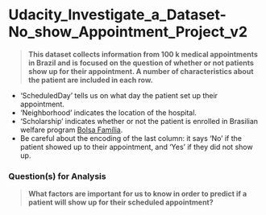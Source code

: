 # Udacity_Investigate_a_Dataset-No_show_Appointment_Project_v2
> **This dataset collects information
from 100 k medical appointments in
Brazil and is focused on the question
of whether or not patients show up
for their appointment. A number of
characteristics about the patient are
included in each row.**
* ‘ScheduledDay’ tells us on what day the patient set up their appointment.
* ‘Neighborhood’ indicates the location of the hospital.
* ‘Scholarship’ indicates whether or not the patient is enrolled in Brasilian welfare program [Bolsa Família](https://en.wikipedia.org/wiki/Bolsa_Fam%C3%ADlia).
* Be careful about the encoding of the last column: it says ‘No’ if the patient showed up to their appointment, and ‘Yes’ if they did not show up.

### Question(s) for Analysis
>**What factors are
important for us to
know in order to
predict if a patient will
show up for their
scheduled
appointment?**
